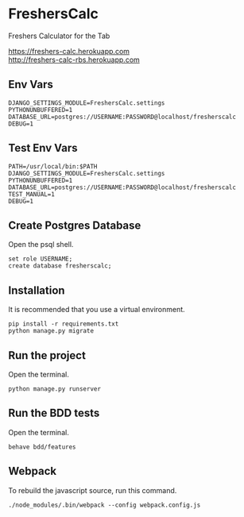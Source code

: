 # FreshersCalc
Freshers Calculator for the Tab

https://freshers-calc.herokuapp.com  
http://freshers-calc-rbs.herokuapp.com  

## Env Vars
```
DJANGO_SETTINGS_MODULE=FreshersCalc.settings  
PYTHONUNBUFFERED=1  
DATABASE_URL=postgres://USERNAME:PASSWORD@localhost/fresherscalc  
DEBUG=1  
```

## Test Env Vars
```
PATH=/usr/local/bin:$PATH
DJANGO_SETTINGS_MODULE=FreshersCalc.settings  
PYTHONUNBUFFERED=1  
DATABASE_URL=postgres://USERNAME:PASSWORD@localhost/fresherscalc  
TEST_MANUAL=1  
DEBUG=1  
```

## Create Postgres Database
Open the psql shell.  
```
set role USERNAME;
create database fresherscalc;
```

## Installation
It is recommended that you use a virtual environment.  
```
pip install -r requirements.txt
python manage.py migrate
```

## Run the project
Open the terminal.  
```
python manage.py runserver
```

## Run the BDD tests
Open the terminal.  
```
behave bdd/features
```

## Webpack
To rebuild the javascript source, run this command.
```
./node_modules/.bin/webpack --config webpack.config.js
```
